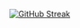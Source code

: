 [![GitHub Streak](http://github-readme-streak-stats.herokuapp.com?user=your-github-username&theme=dark&background=000000)](https://git.io/Trysha-rbrn)
